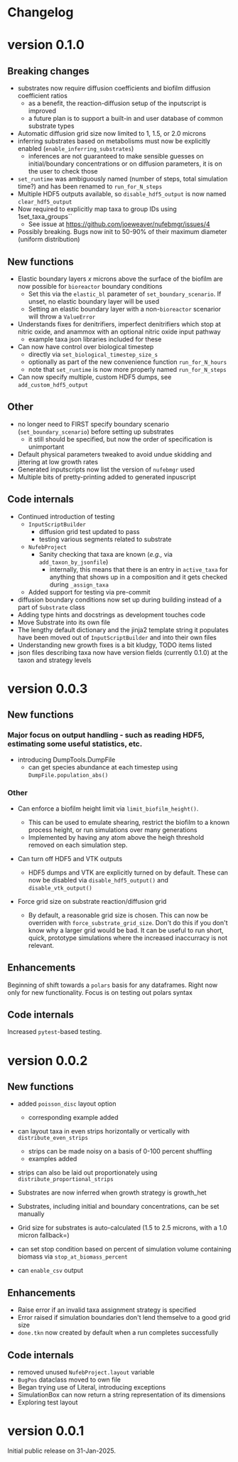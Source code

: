 # Changelog

# version 0.1.0

## Breaking changes

* substrates now require diffusion coefficients and biofilm diffusion coefficient ratios
  * as a benefit, the reaction-diffusion setup of the inputscript is improved
  * a future plan is to support a built-in and user database of common substrate types
* Automatic diffusion grid size now limited to 1, 1.5, or 2.0 microns
* inferring substrates based on metabolisms must now be explicitly enabled (``enable_inferring_substrates``)
  * inferences are not guaranteed to make sensible guesses on initial/boundary concentrations or on diffusion parameters, it is on the user to check those
* ``set_runtime`` was ambiguously named (number of steps, total simulation time?) and has been renamed to ``run_for_N_steps``
* Multiple HDF5 outputs available, so ``disable_hdf5_output`` is now named ``clear_hdf5_output`` 
* Now required to explicitly map taxa to group IDs using 1set_taxa_groups``
  * See issue at https://github.com/joeweaver/nufebmgr/issues/4
* Possibly breaking. Bugs now init to 50-90% of their maximum diameter (uniform distribution)

## New functions

* Elastic boundary layers *x* microns above the surface of the biofilm are now possible for ``bioreactor`` boundary conditions
  * Set this via the ``elastic_bl`` parameter of ``set_boundary_scenario``. If unset, no elastic boundary layer will be used
  * Setting an elastic boundary layer with a non-``bioreactor`` scenarior will throw a ``ValueError``
* Understands fixes for denitrifiers, imperfect denitrifiers which stop at nitric oxide, and anammox with an optional nitric oxide input pathway
  * example taxa json libraries included for these
* Can now have control over biological timestep
  * directly via ``set_biological_timestep_size_s``
  * optionally as part of the new convenience function ``run_for_N_hours``
  * note that ``set_runtime`` is now more properly named ``run_for_N_steps``
* Can now specify multiple, custom HDF5 dumps, see ``add_custom_hdf5_output``

## Other

* no longer need to FIRST specify boundary scenario (``set_boundary_scenario``) before setting up substrates
  * it still should be specified, but now the order of specification is unimportant
* Default physical parameters tweaked to avoid undue skidding and jittering at low growth rates
* Generated inputscripts now list the version of ``nufebmgr`` used
* Multiple bits of pretty-printing added to generated inpuscript

## Code internals

* Continued introduction of testing
  * ``InputScriptBuilder``
    * diffusion grid test updated to pass
    * testing various segments related to substrate
  * ``NufebProject``
    * Sanity checking that taxa are known (*e.g.,* via ``add_taxon_by_jsonfile``)
      * internally, this means that there is an entry in ``active_taxa`` for anything that shows up in a composition and it gets checked during ``_assign_taxa``
  * Added support for testing via pre-commit
* diffusion boundary conditions now set up during building instead of a part of ``Substrate`` class
* Adding type hints and docstrings as development touches code
* Move Substrate into its own file
* The lengthy default dictionary and the jinja2 template string it populates have been moved out of ``InputScriptBuilder`` and into their own files 
* Understanding new growth fixes is a bit kludgy, TODO items listed
* json files describing taxa now have version fields (currently 0.1.0) at the taxon and strategy levels

# version 0.0.3

## New functions

### Major focus on output handling - such as reading HDF5, estimating some useful statistics, etc.

* introducing DumpTools.DumpFile
    * can get species abundance at each timestep using ``DumpFile.population_abs()`` 

### Other

* Can enforce a biofilm height limit via ``limit_biofilm_height()``.
  * This can be used to emulate shearing, restrict the biofilm to a known process height, or run simulations over many generations
  * Implemented by having any atom above the heigh threshold removed on each simulation step.

* Can turn off HDF5 and VTK outputs
  * HDF5 dumps and VTK are explicitly turned on by default. These can now be disabled via ``disable_hdf5_output()`` and ``disable_vtk_output()`` 

* Force grid size on substrate reaction/diffusion grid
  * By default, a reasonable grid size is chosen. This can now be overriden with ``force_substrate_grid_size``. Don't do this if you don't know why a larger grid would be bad. It can be useful to run short, quick, prototype simulations where the increased inaccurracy is not relevant. 

## Enhancements

Beginning of shift towards a ``polars`` basis for any dataframes. Right now only for new functionality. Focus is on testing out polars syntax

## Code internals

Increased ``pytest``-based testing.

# version 0.0.2

## New functions

* added ``poisson_disc`` layout option
  * corresponding example added

* can layout taxa in even strips horizontally or vertically with ``distribute_even_strips``
  * strips can be made noisy on a basis of 0-100 percent shuffling
  * examples added

* strips can also be laid out proportionately using ``distribute_proportional_strips``

* Substrates are now inferred when growth strategy is growth_het
* Substrates, including initial and boundary concentrations, can be set manually

* Grid size for substrates is auto-calculated  (1.5 to 2.5 microns, with a 1.0 micron fallback=)

* can set stop condition based on percent of simulation volume containing biomass via ``stop_at_biomass_percent``

* can ``enable_csv`` output

## Enhancements

* Raise error if an invalid taxa assignment strategy is specified
* Error raised if simulation boundaries don't lend themselve to a good grid size
* ``done.tkn`` now created by default when a run completes successfully

## Code internals

* removed unused ``NufebProject.layout`` variable
* ``BugPos`` dataclass moved to own file
* Began trying use of Literal, introducing exceptions
* SimulationBox can now return a string representation of its dimensions
* Exploring test layout

# version 0.0.1 

Initial public release on 31-Jan-2025.

